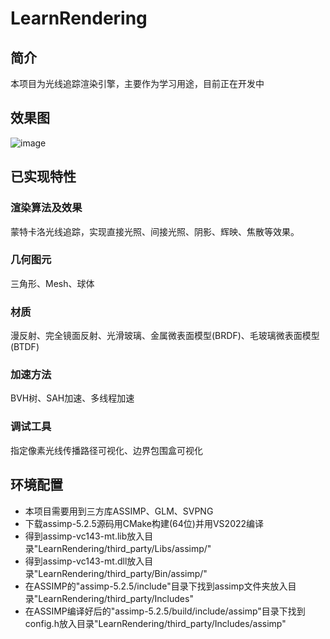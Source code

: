# LearnRendering

## 简介

本项目为光线追踪渲染引擎，主要作为学习用途，目前正在开发中

## 效果图

![image](https://raw.githubusercontent.com/xiaodoubao22/LearnRendering/main/figure/show.png)

## 已实现特性

### 渲染算法及效果

蒙特卡洛光线追踪，实现直接光照、间接光照、阴影、辉映、焦散等效果。

### 几何图元

三角形、Mesh、球体

### 材质

漫反射、完全镜面反射、光滑玻璃、金属微表面模型(BRDF)、毛玻璃微表面模型(BTDF)

### 加速方法

BVH树、SAH加速、多线程加速

### 调试工具

指定像素光线传播路径可视化、边界包围盒可视化

## 环境配置

- 本项目需要用到三方库ASSIMP、GLM、SVPNG
- 下载assimp-5.2.5源码用CMake构建(64位)并用VS2022编译
- 得到assimp-vc143-mt.lib放入目录"LearnRendering/third_party/Libs/assimp/"
- 得到assimp-vc143-mt.dll放入目录"LearnRendering/third_party/Bin/assimp/"
- 在ASSIMP的"assimp-5.2.5/include"目录下找到assimp文件夹放入目录"LearnRendering/third_party/Includes"
- 在ASSIMP编译好后的"assimp-5.2.5/build/include/assimp"目录下找到config.h放入目录"LearnRendering/third_party/Includes/assimp"


